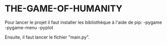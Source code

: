 # THE-GAME-OF-HUMANITY



Pour lancer le projet il faut installer les bibliothèque à l'aide de pip: -pygame -pygame-menu -pyplot

Ensuite, il faut lancer le fichier "main.py".
